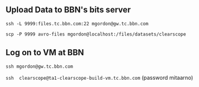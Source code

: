 ## Upload Data to BBN's bits server

`ssh -L 9999:files.tc.bbn.com:22 mgordon@gw.tc.bbn.com`

`scp -P 9999 avro-files mgordon@localhost:/files/datasets/clearscope`

## Log on to VM at BBN

`ssh mgordon@gw.tc.bbn.com`

`ssh  clearscope@ta1-clearscope-build-vm.tc.bbn.com` (password mitaarno)

